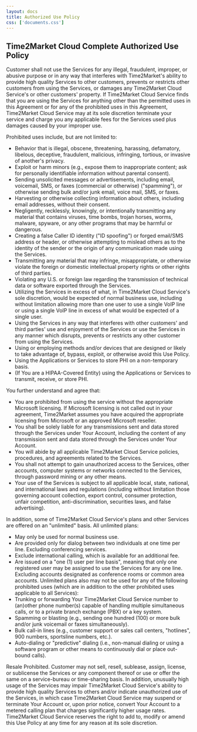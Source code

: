 ```yaml
---
layout: docs
title: Authorized Use Policy
css: ['documents.css']
---
```


## Time2Market Cloud Complete Authorized Use Policy

Customer shall not use the Services for any illegal, fraudulent, improper, or abusive purpose or in any
way that interferes with Time2Market's ability to provide high quality Services to other customers,
prevents or restricts other customers from using the Services, or damages any Time2Market Cloud
Service's or other customers' property. If Time2Market Cloud Service finds that you are using the
Services for anything other than the permitted uses in this Agreement or for any of the prohibited uses
in this Agreement, Time2Market Cloud Service may at its sole discretion terminate your service and
charge you any applicable fees for the Services used plus damages caused by your improper use.

Prohibited uses include, but are not limited to:

* Behavior that is illegal, obscene, threatening, harassing, defamatory, libelous, deceptive,
fraudulent, malicious, infringing, tortious, or invasive of another's privacy.
* Exploit or harm minors (e.g., expose them to inappropriate content; ask for personally
identifiable information without parental consent).
* Sending unsolicited messages or advertisements, including email, voicemail, SMS, or faxes
(commercial or otherwise) ("spamming"), or otherwise sending bulk and/or junk email, voice
mail, SMS, or faxes.
* Harvesting or otherwise collecting information about others, including email addresses, without
their consent.
* Negligently, recklessly, knowingly, or intentionally transmitting any material that contains
viruses, time bombs, trojan horses, worms, malware, spyware, or any other programs that may
be harmful or dangerous.
* Creating a false Caller ID identity ("ID spoofing") or forged email/SMS address or header, or
otherwise attempting to mislead others as to the identity of the sender or the origin of any
communication made using the Services.
* Transmitting any material that may infringe, misappropriate, or otherwise violate the foreign or
domestic intellectual property rights or other rights of third parties.
* Violating any U.S. or foreign law regarding the transmission of technical data or software
exported through the Services.
* Utilizing the Services in excess of what, in Time2Market Cloud Service's sole discretion, would be
expected of normal business use, including without limitation allowing more than one user to
use a single VoIP line or using a single VoIP line in excess of what would be expected of a single
user.
* Using the Services in any way that interferes with other customers' and third parties' use and
enjoyment of the Services or use the Services in any manner which disrupts, prevents or
restricts any other customer from using the Services.
* Using or employing methods and/or devices that are designed or likely to take advantage of,
bypass, exploit, or otherwise avoid this Use Policy.
* Using the Applications or Services to store PHI on a non-temporary basis.
* (If You are a HIPAA-Covered Entity) using the Applications or Services to transmit, receive, or
store PHI.

You further understand and agree that:

* You are prohibited from using the service without the appropriate Microsoft licensing. If
Microsoft licensing is not called out in your agreement, Time2Market assumes you have
acquired the appropriate licensing from Microsoft or an approved Microsoft reseller.
* You shall be solely liable for any transmissions sent and data stored through the Services under
Your Account, including the content of any transmission sent and data stored through the
Services under Your Account.
* You will abide by all applicable Time2Market Cloud Service policies, procedures, and agreements
related to the Services.
* You shall not attempt to gain unauthorized access to the Services, other accounts, computer
systems or networks connected to the Services, through password mining or any other means.
* Your use of the Services is subject to all applicable local, state, national, and international laws
and regulations (including without limitation those governing account collection, export control,
consumer protection, unfair competition, anti-discrimination, securities laws, and false
advertising).

In addition, some of Time2Market Cloud Service's plans and other Services are offered on an
"unlimited" basis. All unlimited plans:

* May only be used for normal business use.
* Are provided only for dialog between two individuals at one time per line. Excluding
conferencing services.
* Exclude international calling, which is available for an additional fee.
* Are issued on a "one (1) user per line basis", meaning that only one registered user may be
assigned to use the Services for any one line. Excluding accounts designated as conference
rooms or common area accounts.
Unlimited plans also may not be used for any of the following prohibited uses (which are in addition to
the other prohibited uses applicable to all Services):
* Trunking or forwarding Your Time2Market Cloud Service number to (an)other phone number(s)
capable of handling multiple simultaneous calls, or to a private branch exchange (PBX) or a key
system.
* Spamming or blasting (e.g., sending one hundred (100) or more bulk and/or junk voicemail or
faxes simultaneously).
* Bulk call-in lines (e.g., customer support or sales call centers, "hotlines", 900 numbers, sportsline numbers, etc.).
* Auto-dialing or "predictive" dialing (i.e., non-manual dialing or using a software program or
other means to continuously dial or place out-bound calls).

Resale Prohibited. Customer may not sell, resell, sublease, assign, license, or sublicense the Services or
any component thereof or use or offer the same on a service-bureau or time-sharing basis.
In addition, unusually high usage of the Services may impair Time2Market Cloud Service's ability to
provide high quality Services to others and/or indicate unauthorized use of the Services, in which case 
Time2Market Cloud Service may suspend or terminate Your Account or, upon prior notice, convert Your
Account to a metered calling plan that charges significantly higher usage rates.
Time2Market Cloud Service reserves the right to add to, modify or amend this Use Policy at any time for
any reason at its sole discretion.